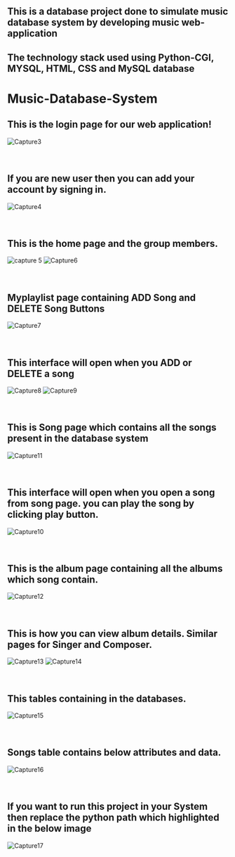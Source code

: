 ## This is a database project done to simulate music database system by developing music web-application 
## The technology stack used using Python-CGI, MYSQL, HTML, CSS and MySQL database 

# Music-Database-System



## This is the login page for our web application!

![Capture3](https://user-images.githubusercontent.com/56912008/108585501-d873da00-736e-11eb-8324-69f116c00265.JPG)
<br /><br /><br />

## If you are new user then you can add your account by signing in. 

![Capture4](https://user-images.githubusercontent.com/56912008/108585508-de69bb00-736e-11eb-82ac-161fea2bbeee.JPG)
<br /><br /><br />
## This is the home page and the group members.

![capture 5](https://user-images.githubusercontent.com/56912008/108585515-e590c900-736e-11eb-8294-51e849dea8ce.JPG)
![Capture6](https://user-images.githubusercontent.com/56912008/108585519-e9bce680-736e-11eb-9de5-28d0dca3a9a1.JPG)
<br /><br /><br />
## Myplaylist page containing ADD Song and DELETE Song Buttons 

![Capture7](https://user-images.githubusercontent.com/56912008/108585524-ee819a80-736e-11eb-8bce-b42f9ac18df5.JPG)
<br /><br /><br />
## This interface will open when you ADD or DELETE a song

![Capture8](https://user-images.githubusercontent.com/56912008/108585527-f2152180-736e-11eb-8d14-0e98104dabc9.JPG)
![Capture9](https://user-images.githubusercontent.com/56912008/108585530-f6413f00-736e-11eb-97a4-e2046a01e8a8.JPG)
<br /><br /><br />
## This is Song page which contains all the songs present in the database system

![Capture11](https://user-images.githubusercontent.com/56912008/108585540-fd684d00-736e-11eb-9bff-074e65e0a1c4.JPG)
<br /><br /><br />
## This interface will open when you open a song from song page. you can play the song by clicking play button.

![Capture10](https://user-images.githubusercontent.com/56912008/108585536-f9d4c600-736e-11eb-81e8-85f7c0070944.JPG)
<br /><br /><br />
## This is the album page containing all the albums which song contain.

![Capture12](https://user-images.githubusercontent.com/56912008/108585545-01946a80-736f-11eb-9e8e-9de826cac4d2.JPG)
<br /><br /><br />
## This is how you can view album details. Similar pages for Singer and Composer.

![Capture13](https://user-images.githubusercontent.com/56912008/108585550-0527f180-736f-11eb-9585-d8820a492684.JPG)
![Capture14](https://user-images.githubusercontent.com/56912008/108585551-09540f00-736f-11eb-8594-26c279a1fb77.JPG)
<br /><br /><br />
## This tables containing in the databases.

![Capture15](https://user-images.githubusercontent.com/56912008/108585554-0eb15980-736f-11eb-84ed-5df7940f437f.JPG)
<br /><br /><br />
## Songs table contains below attributes and data. 

![Capture16](https://user-images.githubusercontent.com/56912008/108585561-17099480-736f-11eb-8e49-881b02d6c816.JPG)
<br /><br /><br />
## If you want to run this project in your System then replace the python path which highlighted in the below image

![Capture17](https://user-images.githubusercontent.com/56912008/108585564-1cff7580-736f-11eb-9393-fa85adbbf425.JPG)
